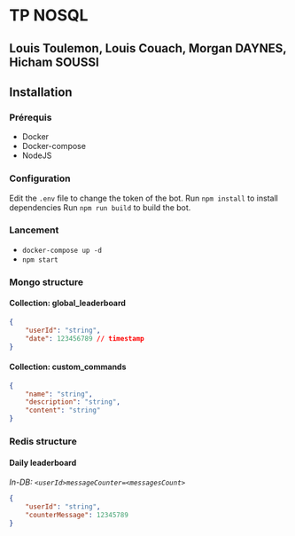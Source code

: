 # TP NOSQL
## Louis Toulemon, Louis Couach, Morgan DAYNES, Hicham SOUSSI

## Installation

### Prérequis

- Docker
- Docker-compose
- NodeJS

### Configuration

Edit the `.env` file to change the token of the bot.
Run `npm install` to install dependencies
Run `npm run build` to build the bot.


### Lancement

- `docker-compose up -d`
- `npm start`


### Mongo structure
#### Collection: global_leaderboard
```json
{
    "userId": "string",
    "date": 123456789 // timestamp
}
```
#### Collection: custom_commands
```json
{
    "name": "string",
    "description": "string",
    "content": "string"
}
```

### Redis structure
#### Daily leaderboard
*In-DB: `<userId>messageCounter=<messagesCount>`*
```json
{
    "userId": "string",
    "counterMessage": 12345789
}
```